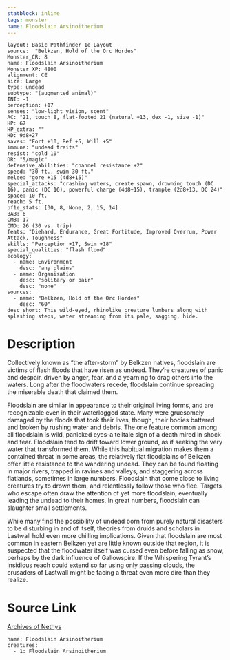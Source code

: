 ```yaml
---
statblock: inline
tags: monster
name: Floodslain Arsinoitherium
---
```

```statblock
layout: Basic Pathfinder 1e Layout
source:  "Belkzen, Hold of the Orc Hordes"
Monster_CR: 8
name: Floodslain Arsinoitherium
Monster_XP: 4800
alignment: CE
size: Large
type: undead
subtype: "(augmented animal)"
INI: -1
perception: +17
senses: "low-light vision, scent"
AC: "21, touch 8, flat-footed 21 (natural +13, dex -1, size -1)"
HP: 67
HP_extra: ""
HD: 9d8+27
saves: "Fort +10, Ref +5, Will +5"
immune: "undead traits"
resist: "cold 10"
DR: "5/magic"
defensive_abilities: "channel resistance +2"
speed: "30 ft., swim 30 ft."
melee: "gore +15 (4d8+15)"
special_attacks: "crashing waters, create spawn, drowning touch (DC 16), panic (DC 16), powerful charge (4d8+15), trample (2d8+13, DC 24)"
space: 10 ft.
reach: 5 ft.
pf1e_stats: [30, 8, None, 2, 15, 14]
BAB: 6
CMB: 17
CMD: 26 (30 vs. trip)
feats: "Diehard, Endurance, Great Fortitude, Improved Overrun, Power Attack, Toughness"
skills: "Perception +17, Swim +18"
special_qualities: "flash flood"
ecology:
  - name: Environment
    desc: "any plains"
  - name: Organisation
    desc: "solitary or pair"
    desc: "none"
sources:
  - name: "Belkzen, Hold of the Orc Hordes"
    desc: "60"
desc_short: This wild-eyed, rhinolike creature lumbers along with splashing steps, water streaming from its pale, sagging, hide.
```
# Description
Collectively known as “the after-storm” by Belkzen natives, floodslain are victims of flash floods that have risen as undead. They’re creatures of panic and despair, driven by anger, fear, and a yearning to drag others into the waters. Long after the floodwaters recede, floodslain continue spreading the miserable death that claimed them.

Floodslain are similar in appearance to their original living forms, and are recognizable even in their waterlogged state. Many were gruesomely damaged by the floods that took their lives, though, their bodies battered and broken by rushing water and debris. The one feature common among all floodslain is wild, panicked eyes-a telltale sign of a death mired in shock and fear. Floodslain tend to drift toward lower ground, as if seeking the very water that transformed them. While this habitual migration makes them a contained threat in some areas, the relatively flat floodplains of Belkzen offer little resistance to the wandering undead. They can be found floating in major rivers, trapped in ravines and valleys, and staggering across flatlands, sometimes in large numbers. Floodslain that come close to living creatures try to drown them, and relentlessly follow those who flee. Targets who escape often draw the attention of yet more floodslain, eventually leading the undead to their homes. In great numbers, floodslain can slaughter small settlements.

While many find the possibility of undead born from purely natural disasters to be disturbing in and of itself, theories from druids and scholars in Lastwall hold even more chilling implications. Given that floodslain are most common in eastern Belkzen yet are little known outside that region, it is suspected that the floodwater itself was cursed even before falling as snow, perhaps by the dark influence of Gallowspire. If the Whispering Tyrant’s insidious reach could extend so far using only passing clouds, the crusaders of Lastwall might be facing a threat even more dire than they realize.
# Source Link
[Archives of Nethys](https://aonprd.com/MonsterDisplay.aspx?ItemName=Floodslain%20Arsinoitherium)
```encounter-table
name: Floodslain Arsinoitherium
creatures:
  - 1: Floodslain Arsinoitherium
```
